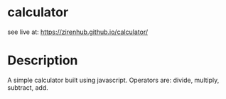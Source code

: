# calculator
see live at: https://zirenhub.github.io/calculator/

# Description
A simple calculator built using javascript. Operators are: divide, multiply, subtract, add.
